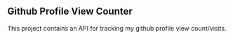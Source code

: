 ## Github Profile View Counter

This project contains an API for tracking my github profile view count/visits.
